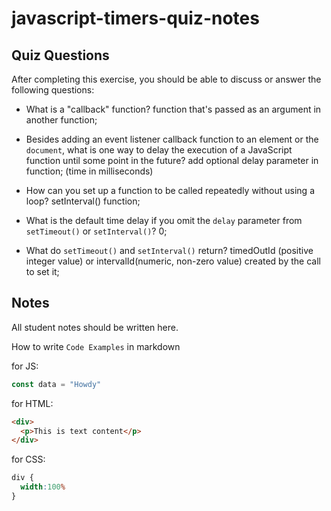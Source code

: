 # javascript-timers-quiz-notes

## Quiz Questions

After completing this exercise, you should be able to discuss or answer the following questions:

- What is a "callback" function?
function that's passed as an argument in another function;

- Besides adding an event listener callback function to an element or the `document`, what is one way to delay the execution of a JavaScript function until some point in the future?
add optional delay parameter in function; (time in milliseconds)

- How can you set up a function to be called repeatedly without using a loop?
setInterval() function;

- What is the default time delay if you omit the `delay` parameter from `setTimeout()` or `setInterval()`?
0;

- What do `setTimeout()` and `setInterval()` return?
timedOutId (positive integer value) or intervalId(numeric, non-zero value) created by the call to set it;

## Notes

All student notes should be written here.


How to write `Code Examples` in markdown

for JS:
```javascript
const data = "Howdy"
```

for HTML:
```html
<div>
  <p>This is text content</p>
</div>
```

for CSS:
```css
div {
  width:100%
}
```
